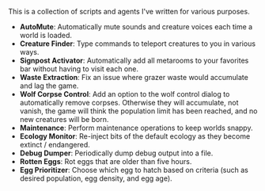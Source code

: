 This is a collection of scripts and agents I've written for various purposes.

- **AutoMute**: Automatically mute sounds and creature voices each time a world is loaded.
- **Creature Finder**: Type commands to teleport creatures to you in various ways.
- **Signpost Activator**: Automatically add all metarooms to your favorites bar without having to visit each one.
- **Waste Extraction**: Fix an issue where grazer waste would accumulate and lag the game.
- **Wolf Corpse Control**: Add an option to the wolf control dialog to automatically remove corpses. Otherwise they will accumulate, not vanish, the game will think the population limit has been reached, and no new creatures will be born.
- **Maintenance**: Perform maintenance operations to keep worlds snappy.
- **Ecology Monitor**: Re-inject bits of the default ecology as they become extinct / endangered.
- **Debug Dumper**: Periodically dump debug output into a file.
- **Rotten Eggs**: Rot eggs that are older than five hours.
- **Egg Prioritizer**: Choose which egg to hatch based on criteria (such as desired population, egg density, and egg age).
